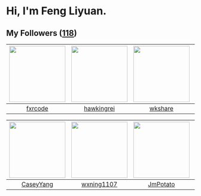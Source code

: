 # Hi, I'm Feng Liyuan.

## My Followers ([118](https://github.com/SunRunAway?tab=followers))

| <img src="https://avatars.githubusercontent.com/u/13307594?v=4" width="150" height="150" /> | <img src="https://avatars.githubusercontent.com/u/3427324?v=4" width="150" height="150" /> | <img src="https://avatars.githubusercontent.com/u/2918384?v=4" width="150" height="150" /> | <img src="https://avatars.githubusercontent.com/u/10810759?v=4" width="150" height="150" /> |
| :-----------------------------------------------------------------------------------------: | :----------------------------------------------------------------------------------------: | :----------------------------------------------------------------------------------------: | :-----------------------------------------------------------------------------------------: |
|                            [fxrcode](https://github.com/fxrcode)                            |                         [hawkingrei](https://github.com/hawkingrei)                        |                            [wkshare](https://github.com/wkshare)                           |                             [CarlJi](https://github.com/CarlJi)                             |

| <img src="https://avatars.githubusercontent.com/u/2445114?v=4" width="150" height="150" /> | <img src="https://avatars.githubusercontent.com/u/42286315?v=4" width="150" height="150" /> | <img src="https://avatars.githubusercontent.com/u/1446531?v=4" width="150" height="150" /> | <img src="https://avatars.githubusercontent.com/u/16703333?v=4" width="150" height="150" /> |
| :----------------------------------------------------------------------------------------: | :-----------------------------------------------------------------------------------------: | :----------------------------------------------------------------------------------------: | :-----------------------------------------------------------------------------------------: |
|                          [CaseyYang](https://github.com/CaseyYang)                         |                         [wxning1107](https://github.com/wxning1107)                         |                           [JmPotato](https://github.com/JmPotato)                          |                        [YangJianFei](https://github.com/YangJianFei)                        |